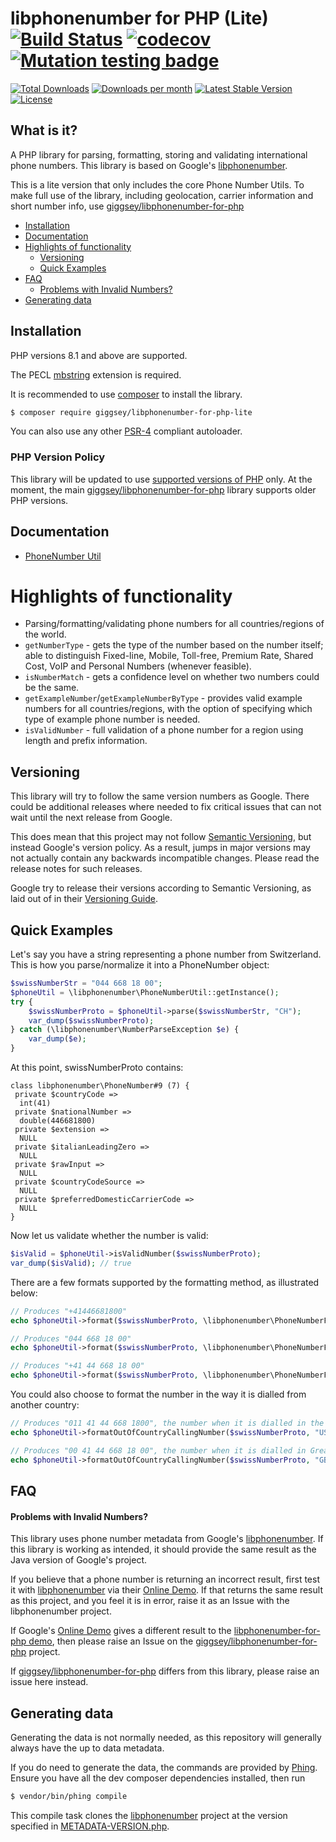 # libphonenumber for PHP (Lite) [![Build Status](https://github.com/giggsey/libphonenumber-for-php-lite/workflows/Tests/badge.svg)](https://github.com/giggsey/libphonenumber-for-php-lite/actions?query=workflow%3A%22Tests%22) [![codecov](https://codecov.io/gh/giggsey/libphonenumber-for-php-lite/branch/main/graph/badge.svg?token=S0TV2TAXOQ)](https://codecov.io/gh/giggsey/libphonenumber-for-php-lite) [![Mutation testing badge](https://img.shields.io/endpoint?style=flat-square&url=https%3A%2F%2Fbadge-api.stryker-mutator.io%2Fgithub.com%2Fgiggsey%2Flibphonenumber-for-php-lite%2Fmain)](https://dashboard.stryker-mutator.io/reports/github.com/giggsey/libphonenumber-for-php-lite/main)


[![Total Downloads](https://poser.pugx.org/giggsey/libphonenumber-for-php-lite/downloads?format=flat-square)](https://packagist.org/packages/giggsey/libphonenumber-for-php-lite)
[![Downloads per month](https://img.shields.io/packagist/dm/giggsey/libphonenumber-for-php-lite.svg?style=flat-square)](https://packagist.org/packages/giggsey/libphonenumber-for-php-lite)
[![Latest Stable Version](https://img.shields.io/packagist/v/giggsey/libphonenumber-for-php-lite.svg?style=flat-square)](https://packagist.org/packages/giggsey/libphonenumber-for-php-lite)
[![License](https://img.shields.io/badge/license-Apache%202.0-red.svg?style=flat-square)](https://packagist.org/packages/giggsey/libphonenumber-for-php-lite)

## What is it?
A PHP library for parsing, formatting, storing and validating international phone numbers. This library is based on Google's [libphonenumber](https://github.com/google/libphonenumber).

This is a lite version that only includes the core Phone Number Utils. To make full use of the library, including geolocation, carrier information and short number info, use [giggsey/libphonenumber-for-php](https://github.com/giggsey/libphonenumber-for-php)

 - [Installation](#installation)
 - [Documentation](#documentation)
 - [Highlights of functionality](#highlights-of-functionality)
   - [Versioning](#versioning)
   - [Quick Examples](#quick-examples)
 - [FAQ](#faq)
   - [Problems with Invalid Numbers?](#problems-with-invalid-numbers)
 - [Generating data](#generating-data)

## Installation

PHP versions 8.1 and above are supported.

The PECL [mbstring](http://php.net/mbstring) extension is required.

It is recommended to use [composer](https://getcomposer.org) to install the library.

```bash
$ composer require giggsey/libphonenumber-for-php-lite
```

You can also use any other [PSR-4](http://www.php-fig.org/psr/psr-4/) compliant autoloader.

### PHP Version Policy

This library will be updated to use [supported versions of PHP](https://www.php.net/supported-versions.php) only. At the moment, the main [giggsey/libphonenumber-for-php](https://github.com/giggsey/libphonenumber-for-php) library supports older PHP versions.

## Documentation

 - [PhoneNumber Util](docs/PhoneNumberUtil.md)

# Highlights of functionality
* Parsing/formatting/validating phone numbers for all countries/regions of the world.
* `getNumberType` - gets the type of the number based on the number itself; able to distinguish Fixed-line, Mobile, Toll-free, Premium Rate, Shared Cost, VoIP and Personal Numbers (whenever feasible).
* `isNumberMatch` - gets a confidence level on whether two numbers could be the same.
* `getExampleNumber`/`getExampleNumberByType` - provides valid example numbers for all countries/regions, with the option of specifying which type of example phone number is needed.
* `isValidNumber` - full validation of a phone number for a region using length and prefix information.

## Versioning

This library will try to follow the same version numbers as Google. There could be additional releases where needed to fix critical issues that can not wait until the next release from Google.

This does mean that this project may not follow [Semantic Versioning](http://semver.org/), but instead Google's version policy. As a result, jumps in major versions may not actually contain any backwards
incompatible changes. Please read the release notes for such releases.

Google try to release their versions according to Semantic Versioning, as laid out of in their [Versioning Guide](https://github.com/google/libphonenumber#versioning-and-announcements).

## Quick Examples
Let's say you have a string representing a phone number from Switzerland. This is how you parse/normalize it into a PhoneNumber object:

```php
$swissNumberStr = "044 668 18 00";
$phoneUtil = \libphonenumber\PhoneNumberUtil::getInstance();
try {
    $swissNumberProto = $phoneUtil->parse($swissNumberStr, "CH");
    var_dump($swissNumberProto);
} catch (\libphonenumber\NumberParseException $e) {
    var_dump($e);
}
```

At this point, swissNumberProto contains:

    class libphonenumber\PhoneNumber#9 (7) {
     private $countryCode =>
      int(41)
     private $nationalNumber =>
      double(446681800)
     private $extension =>
      NULL
     private $italianLeadingZero =>
      NULL
     private $rawInput =>
      NULL
     private $countryCodeSource =>
      NULL
     private $preferredDomesticCarrierCode =>
      NULL
    }

Now let us validate whether the number is valid:

```php
$isValid = $phoneUtil->isValidNumber($swissNumberProto);
var_dump($isValid); // true
```

There are a few formats supported by the formatting method, as illustrated below:

```php
// Produces "+41446681800"
echo $phoneUtil->format($swissNumberProto, \libphonenumber\PhoneNumberFormat::E164);

// Produces "044 668 18 00"
echo $phoneUtil->format($swissNumberProto, \libphonenumber\PhoneNumberFormat::NATIONAL);

// Produces "+41 44 668 18 00"
echo $phoneUtil->format($swissNumberProto, \libphonenumber\PhoneNumberFormat::INTERNATIONAL);
```

You could also choose to format the number in the way it is dialled from another country:

```php
// Produces "011 41 44 668 1800", the number when it is dialled in the United States.
echo $phoneUtil->formatOutOfCountryCallingNumber($swissNumberProto, "US");

// Produces "00 41 44 668 18 00", the number when it is dialled in Great Britain.
echo $phoneUtil->formatOutOfCountryCallingNumber($swissNumberProto, "GB");
```

## FAQ

#### Problems with Invalid Numbers?

This library uses phone number metadata from Google's [libphonenumber](https://github.com/google/libphonenumber). If this library is working as intended, it should provide the same result as the Java version of Google's project.

If you believe that a phone number is returning an incorrect result, first test it with [libphonenumber](https://github.com/google/libphonenumber) via their [Online Demo](https://libphonenumber.appspot.com/). If that returns the same result as this project, and you feel it is in error, raise it as an Issue with the libphonenumber project.

If Google's [Online Demo](https://libphonenumber.appspot.com/) gives a different result to the [libphonenumber-for-php demo](http://giggsey.com/libphonenumber/), then please raise an Issue on the [giggsey/libphonenumber-for-php](https://github.com/giggsey/libphonenumber-for-php) project.

If [giggsey/libphonenumber-for-php](https://github.com/giggsey/libphonenumber-for-php) differs from this library, please raise an issue here instead.

## Generating data

Generating the data is not normally needed, as this repository will generally always have the up to data metadata.

If you do need to generate the data, the commands are provided by [Phing](https://www.phing.info). Ensure you have all the dev composer dependencies installed, then run

```bash
$ vendor/bin/phing compile
```

This compile task clones the [libphonenumber](https://github.com/google/libphonenumber) project at the version specified in [METADATA-VERSION.php](METADATA-VERSION.php).
